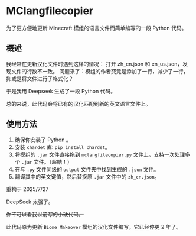 # MClangfilecopier

为了更方便地更新 Minecraft 模组的语言文件而简单编写的一段 Python 代码。

## 概述
我经常在更新汉化文件时遇到这样的情况：
打开 zh_cn.json 和 en_us.json，发现文件的行数不一致。
问题来了：模组的作者究竟是添加了一行，减少了一行，抑或是将文件进行了格式化？

于是我用 Deepseek 生成了一段 Python 代码。

总的来说，此代码会将已有的汉化匹配到新的英文语言文件上。

## 使用方法
1. 确保你安装了 Python 。
2. 安装 ````chardet```` 库: ````pip install chardet````。
3. 将模组的 ````.jar```` 文件直接拖到 ````mclangfilecopier.py```` 文件上。支持一次处理多个 ````.jar```` 文件。（超酷！）
4. 在与 ````.py```` 文件同级的 ````output```` 文件夹中找到生成的 ````.json```` 文件。
5. 翻译其中的英文键值，然后替换原 ````.jar```` 文件中的 ````zh_cn.json````。




重构于 2025/7/27

DeepSeek 太强了。

~~你不可以看我以前写的小破代码。~~

此代码原为更新 ````Biome Makeover```` 模组的汉化文件编写。它已经停更 2 年了。
